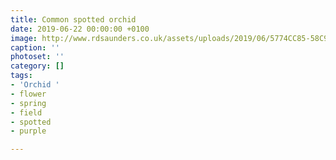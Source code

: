 ```yaml
---
title: Common spotted orchid
date: 2019-06-22 00:00:00 +0100
image: http://www.rdsaunders.co.uk/assets/uploads/2019/06/5774CC85-58C9-4D1D-9E95-A1EF8FE6C20A.jpeg
caption: ''
photoset: ''
category: []
tags:
- 'Orchid '
- flower
- spring
- field
- spotted
- purple

---
```

